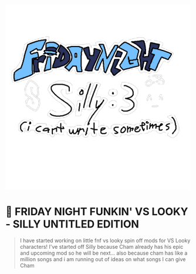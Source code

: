 ![Temporary Game Logo](source/readmeimages/sillylogo.png)
# 🌟 FRIDAY NIGHT FUNKIN' VS LOOKY - SILLY UNTITLED EDITION

> I have started working on little fnf vs looky spin off mods for VS Looky characters! I've started off Silly because Cham already has his epic and upcoming mod so he will be next... also because cham has like a million songs and i am running out of ideas on what songs I can give Cham